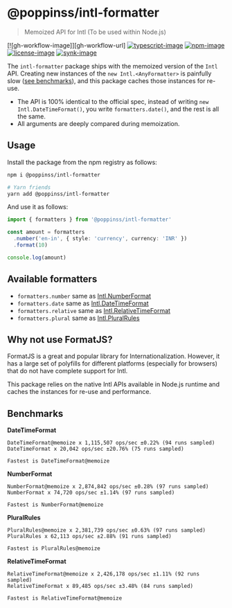 # @poppinss/intl-formatter
> Memoized API for Intl (To be used within Node.js)

[![gh-workflow-image]][gh-workflow-url] [![typescript-image]][typescript-url] [![npm-image]][npm-url] [![license-image]][license-url] [![synk-image]][synk-url]

The `intl-formatter` package ships with the memoized version of the `Intl` API. Creating new instances of the `new Intl.<AnyFormatter>` is painfully slow ([see benchmarks](#benchmarks)), and this package caches those instances for re-use.

- The API is 100% identical to the official spec, instead of writing `new Intl.DateTimeFormat()`, you write `formatters.date()`, and the rest is all the same.
- All arguments are deeply compared during memoization.

## Usage
Install the package from the npm registry as follows:

```sh
npm i @poppinss/intl-formatter

# Yarn friends
yarn add @poppinss/intl-formatter
```

And use it as follows:

```ts
import { formatters } from '@poppinss/intl-formatter'

const amount = formatters
  .number('en-in', { style: 'currency', currency: 'INR' })
  .format(10)

console.log(amount)
```

## Available formatters

- `formatters.number` same as [Intl.NumberFormat](https://developer.mozilla.org/en-US/docs/Web/JavaScript/Reference/Global_Objects/Intl/NumberFormat/NumberFormat)
- `formatters.date` same as [Intl.DateTimeFormat](https://developer.mozilla.org/en-US/docs/Web/JavaScript/Reference/Global_Objects/Intl/DateTimeFormat/DateTimeFormat)
- `formatters.relative` same as [Intl.RelativeTimeFormat](https://developer.mozilla.org/en-US/docs/Web/JavaScript/Reference/Global_Objects/Intl/RelativeTimeFormat/RelativeTimeFormat)
- `formatters.plural` same as [Intl.PluralRules](https://developer.mozilla.org/en-US/docs/Web/JavaScript/Reference/Global_Objects/Intl/PluralRules/PluralRules)

## Why not use FormatJS?
FormatJS is a great and popular library for Internationalization. However, it has a large set of polyfills for different platforms (especially for browsers) that do not have complete support for Intl. 

This package relies on the native Intl APIs available in Node.js runtime and caches the instances for re-use and performance.

## Benchmarks

**DateTimeFormat**

```
DateTimeFormat@memoize x 1,115,507 ops/sec ±0.22% (94 runs sampled)
DateTimeFormat x 20,042 ops/sec ±20.76% (75 runs sampled)

Fastest is DateTimeFormat@memoize
```

**NumberFormat**

```
NumberFormat@memoize x 2,874,842 ops/sec ±0.28% (97 runs sampled)
NumberFormat x 74,720 ops/sec ±1.14% (97 runs sampled)

Fastest is NumberFormat@memoize
```

**PluralRules**

```
PluralRules@memoize x 2,381,739 ops/sec ±0.63% (97 runs sampled)
PluralRules x 62,113 ops/sec ±2.88% (91 runs sampled)

Fastest is PluralRules@memoize
```

**RelativeTimeFormat**

```
RelativeTimeFormat@memoize x 2,426,178 ops/sec ±1.11% (92 runs sampled)
RelativeTimeFormat x 89,485 ops/sec ±3.48% (84 runs sampled)

Fastest is RelativeTimeFormat@memoize
```

[github-actions-image]: https://img.shields.io/github/workflow/status/poppinss/intl-formatter/test?style=for-the-badge
[github-actions-url]: https://github.com/poppinss/intl-formatter/actions/workflows/test.yml "github-actions"

[npm-image]: https://img.shields.io/npm/v/@poppinss/intl-formatter.svg?style=for-the-badge&logo=npm
[npm-url]: https://npmjs.org/package/@poppinss/intl-formatter "npm"

[license-image]: https://img.shields.io/npm/l/@poppinss/intl-formatter?color=blueviolet&style=for-the-badge
[license-url]: LICENSE.md "license"

[typescript-image]: https://img.shields.io/badge/Typescript-294E80.svg?style=for-the-badge&logo=typescript
[typescript-url]:  "typescript"

[synk-image]: https://img.shields.io/snyk/vulnerabilities/github/poppinss/intl-formatter?label=Synk%20Vulnerabilities&style=for-the-badge
[synk-url]: https://snyk.io/test/github/poppinss/intl-formatter?targetFile=package.json 'synk'
